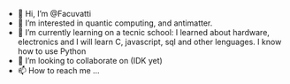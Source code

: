 - 👋 Hi, I’m @Facuvatti
- 👀 I’m interested in quantic computing, and antimatter.
- 🌱 I’m currently learning on a tecnic school: I learned about hardware, electronics and I will learn C, javascript, sql and other lenguages. I know how to use Python
- 💞️ I’m looking to collaborate on (IDK yet)
- 📫 How to reach me ...


